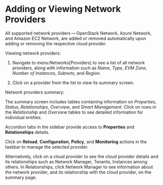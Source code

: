 # Adding or Viewing Network Providers

<div class="note">

All supported network providers — OpenStack Network, Azure Network, and
Amazon EC2 Network, are added or removed automatically upon adding or
removing the respective cloud provider.

</div>

Viewing network providers:

1.  Navigate to menu:Networks\[Providers\] to see a list of all network
    providers, along with information such as *Name*, *Type*, *EVM
    Zone*, *Number of Instances*, *Subnets*, and *Region*.

2.  Click on a provider from the list to view its summary screen.

Network providers summary:

The summary screen includes tables containing information on
*Properties*, *Status*, *Relationships*, *Overview*, and *Smart
Management*. Click on rows in the *Relationship* and *Overview* tables
to see detailed information for individual entities.

Accordion tabs in the sidebar provide access to **Properties** and
**Relationships** details.

Click on **Reload**, **Configuration**, **Policy**, and **Monitoring**
actions in the taskbar to manage the selected provider.

<div class="note">

Alternatively, click on a cloud provider to see the cloud provider
details and its relationships such as Network Manager, Tenants,
Instances among others. In Relationships, click Network Manager to see
information about the network provider, and its relationship with the
cloud provider, on the summary page.

</div>
